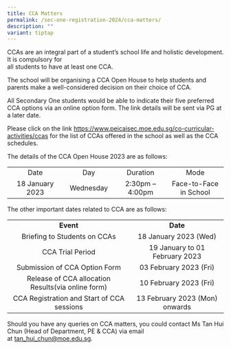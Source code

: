 ```yaml
---
title: CCA Matters
permalink: /sec-one-registration-2024/cca-matters/
description: ""
variant: tiptap
---
```

<p>CCAs are an integral part of a student’s school life and holistic development. It is compulsory for&nbsp;<br>all students to have at least one CCA.</p>
<p>The school will be organising a CCA Open House to help students and parents make a well-considered decision on their choice of CCA.</p>
<p>All Secondary One students would be able to indicate their five preferred CCA options via an online option form. The link details will be sent via PG at a later date.</p>
<p>Please click on the link <a href="https://www.peicaisec.moe.edu.sg/co-curricular-activities/ccas">https://www.peicaisec.moe.edu.sg/co-curricular-activities/ccas</a> for the list of CCAs offered in the school as well as the CCA schedules.</p>
<p>The details of the CCA Open House 2023 are as follows:</p>
<table width="576">
<tbody>
<tr>
<td style="text-align: center;" width="156">Date</td>
<td style="text-align: center;" width="114">Day</td>
<td style="text-align: center;" width="138">Duration</td>
<td style="text-align: center;" width="168">Mode</td>
</tr>
<tr>
<td style="text-align: center;" width="156">18 January 2023</td>
<td style="text-align: center;" width="114">Wednesday</td>
<td style="text-align: center;" width="138">2:30pm – 4:00pm</td>
<td style="text-align: center;" width="168">Face-to-Face in School</td>
</tr>
</tbody>
</table>
<p>The other important dates related to CCA are as follows:</p>
<table>
<tbody>
<tr>
<td style="text-align: center;" width="354"><strong>Event</strong></td>
<td style="text-align: center;" width="264"><strong>Date</strong></td>
</tr>
<tr>
<td style="text-align: center;" width="354">Briefing to Students on CCAs</td>
<td style="text-align: center;" width="264">18 January 2023 (Wed)</td>
</tr>
<tr>
<td style="text-align: center;" width="354">CCA Trial Period</td>
<td style="text-align: center;" width="264">19 January to 01 February 2023</td>
</tr>
<tr>
<td style="text-align: center;" width="354">Submission of CCA Option Form</td>
<td style="text-align: center;" width="264">03 February 2023 (Fri)</td>
</tr>
<tr>
<td style="text-align: center;" width="354">Release of CCA allocation Results(via online form)</td>
<td style="text-align: center;" width="264">10 February 2023 (Fri)</td>
</tr>
<tr>
<td style="text-align: center;" width="354">CCA Registration and Start of CCA sessions</td>
<td style="text-align: center;" width="264">13 February 2023 (Mon) onwards</td>
</tr>
</tbody>
</table>
<p>Should you have any queries on CCA matters, you could contact Ms Tan Hui Chun (Head of&nbsp;Department, PE &amp; CCA) via email at&nbsp;<a href="mailto:tan_hui_chun@moe.edu.sg">tan_hui_chun@moe.edu.sg</a>.</p>